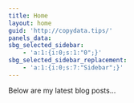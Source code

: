 ```yaml
---
title: Home
layout: home
guid: 'http://copydata.tips/'
panels_data:
sbg_selected_sidebar:
    - 'a:1:{i:0;s:1:"0";}'
sbg_selected_sidebar_replacement:
    - 'a:1:{i:0;s:7:"Sidebar";}'
---
```



<div class="panel-layout" id="pl-119"><div class="panel-grid panel-no-style" id="pg-119-0"><div class="panel-grid-cell" id="pgc-119-0-0"><div class="so-panel widget widget_circleicon-widget panel-first-child panel-last-child" data-index="0" id="panel-119-0-0-0"><div class="circle-icon-box circle-icon-hide-box"><div class="circle-icon-wrapper">   

</div> Below are my latest blog posts...

</div></div></div></div></div>
